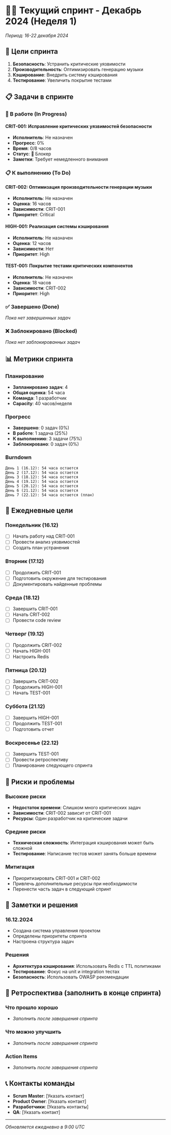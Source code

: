 # 🏃‍♂️ Текущий спринт - Декабрь 2024 (Неделя 1)

*Период: 16-22 декабря 2024*

## 🎯 Цели спринта

1. **Безопасность**: Устранить критические уязвимости
2. **Производительность**: Оптимизировать генерацию музыки
3. **Кэширование**: Внедрить систему кэширования
4. **Тестирование**: Увеличить покрытие тестами

## 📋 Задачи в спринте

### 🔴 В работе (In Progress)

#### CRIT-001: Исправление критических уязвимостей безопасности
- **Исполнитель**: Не назначен
- **Прогресс**: 0%
- **Время**: 0/8 часов
- **Статус**: 🔴 Блокер
- **Заметки**: Требует немедленного внимания

### 📋 К выполнению (To Do)

#### CRIT-002: Оптимизация производительности генерации музыки
- **Исполнитель**: Не назначен
- **Оценка**: 16 часов
- **Зависимости**: CRIT-001
- **Приоритет**: Critical

#### HIGH-001: Реализация системы кэширования
- **Исполнитель**: Не назначен
- **Оценка**: 12 часов
- **Зависимости**: Нет
- **Приоритет**: High

#### TEST-001: Покрытие тестами критических компонентов
- **Исполнитель**: Не назначен
- **Оценка**: 18 часов
- **Зависимости**: CRIT-002
- **Приоритет**: High

### ✅ Завершено (Done)

*Пока нет завершенных задач*

### ❌ Заблокировано (Blocked)

*Пока нет заблокированных задач*

## 📊 Метрики спринта

### Планирование
- **Запланировано задач**: 4
- **Общая оценка**: 54 часа
- **Команда**: 1 разработчик
- **Capacity**: 40 часов/неделя

### Прогресс
- **Завершено**: 0 задач (0%)
- **В работе**: 1 задача (25%)
- **К выполнению**: 3 задачи (75%)
- **Заблокировано**: 0 задач (0%)

### Burndown
```
День 1 (16.12): 54 часа остается
День 2 (17.12): 54 часа остается
День 3 (18.12): 54 часа остается
День 4 (19.12): 54 часа остается
День 5 (20.12): 54 часа остается
День 6 (21.12): 54 часа остается
День 7 (22.12): 54 часа остается (план)
```

## 🎯 Ежедневные цели

### Понедельник (16.12)
- [ ] Начать работу над CRIT-001
- [ ] Провести анализ уязвимостей
- [ ] Создать план устранения

### Вторник (17.12)
- [ ] Продолжить CRIT-001
- [ ] Подготовить окружение для тестирования
- [ ] Документировать найденные проблемы

### Среда (18.12)
- [ ] Завершить CRIT-001
- [ ] Начать CRIT-002
- [ ] Провести code review

### Четверг (19.12)
- [ ] Продолжить CRIT-002
- [ ] Начать HIGH-001
- [ ] Настроить Redis

### Пятница (20.12)
- [ ] Завершить CRIT-002
- [ ] Продолжить HIGH-001
- [ ] Начать TEST-001

### Суббота (21.12)
- [ ] Завершить HIGH-001
- [ ] Продолжить TEST-001
- [ ] Подготовить отчет

### Воскресенье (22.12)
- [ ] Завершить TEST-001
- [ ] Провести ретроспективу
- [ ] Планирование следующего спринта

## 🚧 Риски и проблемы

### Высокие риски
- **Недостаток времени**: Слишком много критических задач
- **Зависимости**: CRIT-002 зависит от CRIT-001
- **Ресурсы**: Один разработчик на критические задачи

### Средние риски
- **Техническая сложность**: Интеграция кэширования может быть сложной
- **Тестирование**: Написание тестов может занять больше времени

### Митигация
- Приоритизировать CRIT-001 и CRIT-002
- Привлечь дополнительные ресурсы при необходимости
- Перенести часть задач в следующий спринт

## 📝 Заметки и решения

### 16.12.2024
- Создана система управления проектом
- Определены приоритеты спринта
- Настроена структура задач

### Решения
- **Архитектура кэширования**: Использовать Redis с TTL политиками
- **Тестирование**: Фокус на unit и integration тестах
- **Безопасность**: Использовать OWASP рекомендации

## 🔄 Ретроспектива (заполнить в конце спринта)

### Что прошло хорошо
- *Заполнить после завершения спринта*

### Что можно улучшить
- *Заполнить после завершения спринта*

### Action Items
- *Заполнить после завершения спринта*

## 📞 Контакты команды

- **Scrum Master**: [Указать контакт]
- **Product Owner**: [Указать контакт]
- **Разработчики**: [Указать контакты]
- **QA**: [Указать контакт]

---

*Обновляется ежедневно в 9:00 UTC*